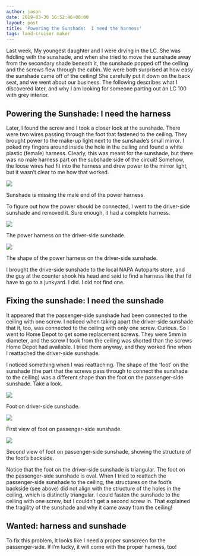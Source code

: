 ```yaml
---
author: jason
date: 2019-03-30 16:52:46+00:00
layout: post
title: 'Powering the Sunshade:  I need the harness'
tags: land-cruiser maker
---
```


Last week, My youngest daughter and I were drving in the LC. She was fiddling with the sunshade, and when she tried to move the sunshade away from the secondary shade beneath it, the sunshade popped off the ceiling and the screws flew through the cabin. We were both surprised at how easy the sunshade came off of the ceiling! She carefully put it down on the back seat, and we went about our business.  The following describes what I discovered later, and why I am looking for someone parting out an LC 100 with grey interior.

## Powering the Sunshade: I need the harness

Later, I found the screw and I took a closer look at the sunshade. There were two wires passing through the foot that fastened to the ceiling. They brought power to the make-up light next to the sunshade’s small mirror. I poked my fingers around inside the hole in the ceiling and found a white plastic (female) harness. Clearly, this was meant for the sunshade, but there was no male harness part on the subshade side of the circuit! Somehow, the loose wires had fit into the harness and drew power to the mirror light, but it wasn’t clear to me how that worked.

![](/assets/images/sunshade-passengerside5-cropped.png)

Sunshade is missing the male end of the power harness.

To figure out how the power should be connected, I went to the driver-side sunshade and removed it. Sure enough, it had a complete harness.

![](/assets/images/sunshade-harness1-cropped.png)

The power harness on the driver-side sunshade.

![](/assets/images/sunshade-harness2-cropped.png)

The shape of the power harness on the driver-side sunshade.

I brought the drive-side sunshade to the local NAPA Autoparts store, and the guy at the counter shook his head and said to find a harness like that I’d have to go to a junkyard. I did. I did not find one.

## Fixing the sunshade: I need the sunshade

It appeared that the passenger-side sunshade had been connected to the ceiling with one screw. I noticed when taking apart the driver-side sunshade that it, too, was connected to the ceiling with only one screw. Curious. So I went to Home Depot to get some replacement screws. They were 5mm in diameter, and the screw I took from the ceiling was shorted than the screws Home Depot had available. I tried them anyway, and they worked fine when I reattached the driver-side sunshade.

I noticed something when I was reattaching. The shape of the ‘foot’ on the sunshade (the part that the screws pass through to connect the sunshade to the ceiling) was a different shape than the foot on the passenger-side sunshade. Take a look.

![](/assets/images/sunshade-driverside-cropped.png)

Foot on driver-side sunshade.

![](/assets/images/sunshade-passengerside3-cropped.png)

First view of foot on passenger-side sunshade.

![](/assets/images/sunshade-passengerside4-cropped.png)

Second view of foot on passenger-side sunshade, showing the structure of the foot’s backside.

Notice that the foot on the driver-side sunshade is triangular. The foot on the passenger-side sunshade is oval. When I tried to reattach the passenger-side sunshade to the ceiling, the structures on the foot’s backside (see above) did not align with the structure of the holes in the ceiling, which is distinctly triangular. I could fasten the sunshade to the ceiling with one screw, but I couldn’t get a second screw in. That explained the fragility of the sunshade and why it came away from the ceiling!

## Wanted: harness and sunshade

To fix this problem, It looks like I need a proper sunscreen for the passenger-side. If I’m lucky, it will come with the proper harness, too!
